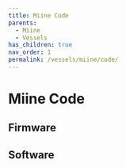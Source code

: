 ```yaml
---
title: Miine Code
parents:
  - Miine
  - Vessels
has_children: true
nav_order: 1
permalink: /vessels/miine/code/
---
```


# Miine Code

## Firmware

## Software
